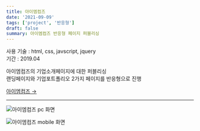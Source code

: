 ```yaml
---
title: 아이엠컴즈
date: '2021-09-09'
tags: ['project', '반응형']
draft: false
summary: 아이엠컴즈 반응형 페이지 퍼블리싱
---
```


사용 기술 : html, css, javscript, jquery   
기간 : 2019.04

아이엠컴즈의 기업소개페이지에 대한 퍼블리싱   
랜딩페이지와 기업포트폴리오 2가지 페이지를 반응형으로 진행 


[아이엠컴즈 →](http://imcomz.com/)  

----

![아이엠컴즈 pc 화면](/static/images/imcomz_pc.jpg)

![아이엠컴즈 mobile 화면](/static/images/imcomz_mo01.jpg)
